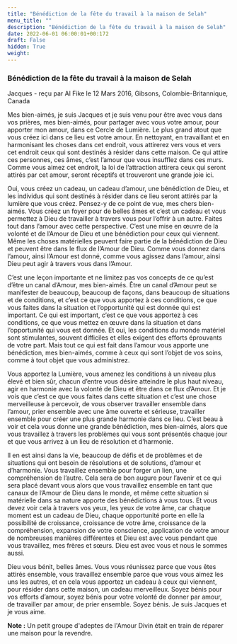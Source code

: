 ```yaml
---
title: "Bénédiction de la fête du travail à la maison de Selah"
menu_title: ""
description: "Bénédiction de la fête du travail à la maison de Selah"
date: 2022-06-01 06:00:01+00:172
draft: False
hidden: True
weight:
---
```

### Bénédiction de la fête du travail à la maison de Selah

Jacques - reçu par Al Fike le 12 Mars 2016, Gibsons, Colombie-Britannique, Canada

Mes bien-aimés, je suis Jacques et je suis venu pour être avec vous dans vos prières, mes bien-aimés, pour partager avec vous votre amour, pour apporter mon amour, dans ce Cercle de Lumière. Le plus grand atout que vous créez ici dans ce lieu est votre amour. En nettoyant, en travaillant et en harmonisant les choses dans cet endroit, vous attirerez vers vous et vers cet endroit ceux qui sont destinés à résider dans cette maison. Ce qui attire ces personnes, ces âmes, c’est l’amour que vous insufflez dans ces murs. Comme vous aimez cet endroit, la loi de l’attraction attirera ceux qui seront attirés par cet amour, seront réceptifs et trouveront une grande joie ici.

Oui, vous créez un cadeau, un cadeau d’amour, une bénédiction de Dieu, et les individus qui sont destinés à résider dans ce lieu seront attirés par la lumière que vous créez. Pensez-y de ce point de vue, mes chers bien-aimés. Vous créez un foyer pour de belles âmes et c’est un cadeau et vous permettez à Dieu de travailler à travers vous pour l’offrir à un autre. Faites tout dans l’amour avec cette perspective. C’est une mise en œuvre de la volonté et de l’Amour de Dieu et une bénédiction pour ceux qui viennent. Même les choses matérielles peuvent faire partie de la bénédiction de Dieu et peuvent être dans le flux de l’Amour de Dieu. Comme vous donnez dans l’amour, ainsi l’Amour est donné, comme vous agissez dans l’amour, ainsi Dieu peut agir à travers vous dans l’Amour.

C’est une leçon importante et ne limitez pas vos concepts de ce qu’est d’être un canal d’Amour, mes bien-aimés. Être un canal d’Amour peut se manifester de beaucoup, beaucoup de façons, dans beaucoup de situations et de conditions, et c’est ce que vous apportez à ces conditions, ce que vous faites dans la situation et l’opportunité qui est donnée qui est important. Ce qui est important, c’est ce que vous apportez à ces conditions, ce que vous mettez en œuvre dans la situation et dans l’opportunité qui vous est donnée. Et oui, les conditions du monde matériel sont stimulantes, souvent difficiles et elles exigent des efforts éprouvants de votre part. Mais tout ce qui est fait dans l’amour vous apporte une bénédiction, mes bien-aimés, comme à ceux qui sont l’objet de vos soins, comme à tout objet que vous administrez.

Vous apportez la Lumière, vous amenez les conditions à un niveau plus élevé et bien sûr, chacun d’entre vous désire atteindre le plus haut niveau, agir en harmonie avec la volonté de Dieu et être dans ce flux d’Amour. Et je vois que c’est ce que vous faites dans cette situation et c’est une chose merveilleuse à percevoir, de vous observer travailler ensemble dans l’amour, prier ensemble avec une âme ouverte et sérieuse, travailler ensemble pour créer une plus grande harmonie dans ce lieu. C’est beau à voir et cela vous donne une grande bénédiction, mes bien-aimés, alors que vous travaillez à travers les problèmes qui vous sont présentés chaque jour et que vous arrivez à un lieu de résolution et d’harmonie.

Il en est ainsi dans la vie, beaucoup de défis et de problèmes et de situations qui ont besoin de résolutions et de solutions, d’amour et d’harmonie. Vous travaillez ensemble pour forger un lien, une compréhension de l’autre. Cela sera de bon augure pour l’avenir et ce qui sera placé devant vous alors que vous travaillez ensemble en tant que canaux de l’Amour de Dieu dans le monde, et même cette situation si matérielle dans sa nature apporte des bénédictions à vous tous. Et vous devez voir cela à travers vos yeux, les yeux de votre âme, car chaque moment est un cadeau de Dieu, chaque opportunité porte en elle la possibilité de croissance, croissance de votre âme, croissance de la compréhension, expansion de votre conscience, application de votre amour de nombreuses manières différentes et Dieu est avec vous pendant que vous travaillez, mes frères et sœurs. Dieu est avec vous et nous le sommes aussi.

Dieu vous bénit, belles âmes. Vous vous réunissez parce que vous êtes attirés ensemble, vous travaillez ensemble parce que vous vous aimez les uns les autres, et en cela vous apportez un cadeau à ceux qui viennent, pour résider dans cette maison, un cadeau merveilleux. Soyez bénis pour vos efforts d’amour, soyez bénis pour votre volonté de donner par amour, de travailler par amour, de prier ensemble. Soyez bénis. Je suis Jacques et je vous aime.

**Note :** Un petit groupe d'adeptes de l'Amour Divin était en train de réparer une maison pour la revendre.



